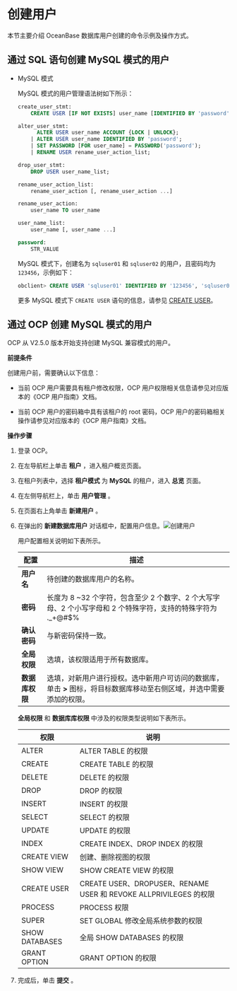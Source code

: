 创建用户 
=========================

本节主要介绍 OceanBase 数据库用户创建的命令示例及操作方式。

通过 SQL 语句创建 MySQL 模式的用户 
--------------------------------------------

* MySQL 模式

  MySQL 模式的用户管理语法树如下所示：

  ```sql
  create_user_stmt:
      CREATE USER [IF NOT EXISTS] user_name [IDENTIFIED BY 'password'];
  
  alter_user_stmt:
        ALTER USER user_name ACCOUNT {LOCK | UNLOCK};
      | ALTER USER user_name IDENTIFIED BY 'password';
      | SET PASSWORD [FOR user_name] = PASSWORD('password');
      | RENAME USER rename_user_action_list;
  
  drop_user_stmt:
      DROP USER user_name_list;
  
  rename_user_action_list:
      rename_user_action [, rename_user_action ...]
  
  rename_user_action:
      user_name TO user_name
  
  user_name_list:
      user_name [, user_name ...]
  
  password:
      STR_VALUE
  ```

  

  MySQL 模式下，创建名为 `sqluser01` 和 `sqluser02` 的用户，且密码均为 `123456`，示例如下：

  ```sql
  obclient> CREATE USER 'sqluser01' IDENTIFIED BY '123456', 'sqluser02' IDENTIFIED BY '123456';
  ```

  

  更多 MySQL 模式下 `CREATE USER` 语句的信息，请参见 [CREATE USER](../../10.sql-reference/5.sql-statement/21.create-user-1.md)。
  




通过 OCP 创建 MySQL 模式的用户 
------------------------------------------

OCP 从 V2.5.0 版本开始支持创建 MySQL 兼容模式的用户。

**前提条件** 

创建用户前，需要确认以下信息：

* 当前 OCP 用户需要具有租户修改权限，OCP 用户权限相关信息请参见对应版本的《OCP 用户指南》文档。

  

* 当前 OCP 用户的密码箱中具有该租户的 root 密码，OCP 用户的密码箱相关操作请参见对应版本的《OCP 用户指南》文档。

  




**操作步骤** 

1. 登录 OCP。

   

2. 在左导航栏上单击 **租户** ，进入租户概览页面。

   

3. 在租户列表中，选择 **租户模式** 为 **MySQL** 的租户，进入 **总览** 页面。

   

4. 在左侧导航栏上，单击 **用户管理** 。

   

5. 在页面右上角单击 **新建用户** 。

   

6. 在弹出的 **新建数据库用户** 对话框中，配置用户信息。![创建用户](https://help-static-aliyun-doc.aliyuncs.com/assets/img/zh-CN/2603049061/p206054.png)

   用户配置相关说明如下表所示。
   

   |    配置     |                                 描述                                  |
   |-----------|---------------------------------------------------------------------|
   | **用户名**   | 待创建的数据库用户的名称。                                                       |
   | **密码**    | 长度为 8 \~32 个字符，包含至少 2 个数字、2 个大写字母、2 个小写字母和 2 个特殊字符，支持的特殊字符为 ._+@#$% |
   | **确认密码**  | 与新密码保持一致。                                                           |
   | **全局权限**  | 选填，该权限适用于所有数据库。                                                     |
   | **数据库权限** | 选填，对新用户进行授权。选中新用户可访问的数据库，单击 **\>** 图标，将目标数据库移动至右侧区域，并选中需要添加的权限。     |

   

   **全局权限** 和 **数据库库权限** 中涉及的权限类型说明如下表所示。
   

   |       权限       |                             说明                              |
   |----------------|-------------------------------------------------------------|
   | ALTER          | ALTER TABLE 的权限                                             |
   | CREATE         | CREATE TABLE 的权限                                            |
   | DELETE         | DELETE 的权限                                                  |
   | DROP           | DROP 的权限                                                    |
   | INSERT         | INSERT 的权限                                                  |
   | SELECT         | SELECT 的权限                                                  |
   | UPDATE         | UPDATE 的权限                                                  |
   | INDEX          | CREATE INDEX、DROP INDEX 的权限                                 |
   | CREATE VIEW    | 创建、删除视图的权限                                                  |
   | SHOW VIEW      | SHOW CREATE VIEW 的权限                                        |
   | CREATE USER    | CREATE USER、DROPUSER、RENAME USER 和 REVOKE ALLPRIVILEGES 的权限 |
   | PROCESS        | PROCESS 权限                                                  |
   | SUPER          | SET GLOBAL 修改全局系统参数的权限                                      |
   | SHOW DATABASES | 全局 SHOW DATABASES 的权限                                       |
   | GRANT OPTION   | GRANT OPTION 的权限                                            |

   

7. 完成后，单击 **提交** 。

   



